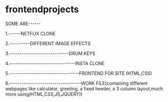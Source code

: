 # frontendprojects

 SOME ARE------
             
  
 1.------NETFLIX CLONE
 
 2.----------DIFFERENT IMAGE EFFECTS
 
 3.-----------------------------DRUM KEYS
 
 4.--------------------------------INSTA CLONE

 5.----------------------------------FRONTEND FOR SITE (HTML,CSS)

 6.-----------------------------------WORK FILE(containing different webpages like calculator, greeting, a fixed heeder,  a 3 column layout,much more using(HTML,CSS,JS,JQUERY))
